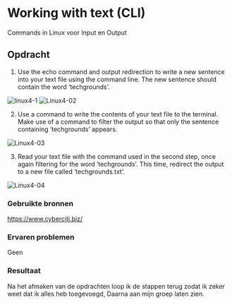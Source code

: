 # Working with text (CLI)

Commands in Linux voor Input en Output


## Opdracht

1. Use the echo command and output redirection to write a new sentence into your text file using the command line. The new sentence should contain the word ‘techgrounds’.



![linux4-1](https://user-images.githubusercontent.com/71566558/145051556-6ead3096-29ed-4217-b3d1-51b115f46236.png)
![Linux4-02](https://user-images.githubusercontent.com/71566558/145051571-c7f85b96-a8a2-49b5-affc-5d5d24f1c026.png)

2. Use a command to write the contents of your text file to the terminal. Make use of a command to filter the output so that only the sentence containing ‘techgrounds’ appears.


![Linux4-03](https://user-images.githubusercontent.com/71566558/145051866-baa5d858-9640-4f7d-b0d7-d271e14f2cb5.png)



3. Read your text file with the command used in the second step, once again filtering for the word ‘techgrounds’. This time, redirect the output to a new file called ‘techgrounds.txt’.


![Linux4-04](https://user-images.githubusercontent.com/71566558/145051902-6b04deff-de12-44c5-939c-5b800150b71b.png)



### Gebruikte bronnen

https://www.cyberciti.biz/

### Ervaren problemen

Geen

### Resultaat

Na het afmaken van de opdrachten loop ik de stappen terug zodat ik zeker weet dat ik alles heb toegevoegd, Daarna aan mijn groep laten zien.

